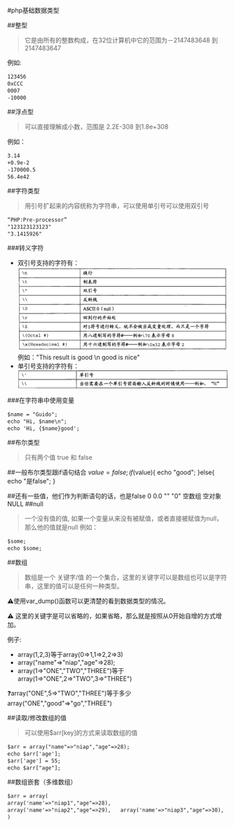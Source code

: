 #php基础数据类型

##整型
>它是由所有的整数构成，在32位计算机中它的范围为－2147483648 到 2147483647

例如:
	
	123456
	0xCCC
	0007
	-10000
##浮点型
>可以直接理解成小数，范围是 2.2E-308 到1.8e+308

例如：
	
	3.14
	+0.9e-2
	-170000.5
	56.4e42
	
##字符类型
>用引号扩起来的内容统称为字符串，可以使用单引号可以使用双引号

	“PHP:Pre-processor”
	"123123123123"
	"3.1415926"

###转义字符
* 双引号支持的字符有：
![双引号](double.png)
例如："This result is good \n good is nice"
* 单引号支持的字符有：
![单引号](single.png)

###在字符串中使用变量

	$name = "Guido";
	echo "Hi, $name\n";
	echo 'Hi, {$name}good';

##布尔类型
>只有两个值 true 和 false

##一般布尔类型跟if语句结合
	$value = false;
	if($value){ 
		echo "good";
	}else{
		echo "是false";
	}

##还有一些值，他们作为判断语句的话，也是false
	0
	0.0
	""
	"0"
	空数组
	空对象
	NULL
##null
>一个没有值的值,
如果一个变量从来没有被赋值，或者直接被赋值为null，那么他的值就是null 
例如：

	$some;
	echo $some;
	
##数组
>数组是一个 关键字/值 的一个集合，这里的关键字可以是数组也可以是字符串，这里的值可以是任何一种类型。

⚠️使用var_dump()函数可以更清楚的看到数据类型的情况。

⚠️ 这里的关键字是可以省略的，如果省略，那么就是按照从0开始自增的方式增加。

例子:

* array(1,2,3)等于array(0=>1,1=>2,2=>3)
* array("name"=>"niap","age"=>28);
* array(1=>"ONE","TWO","THREE")等于array(1=>"ONE",2=>"TWO",3=>"THREE")

❓array("ONE",5=>"TWO","THREE")等于多少
array("ONE","good"=>"go","THREE")

##读取/修改数组的值
>可以使用$arr[key]的方式来读取数组的值

	$arr = array("name"=>"niap","age"=>28);
	echo $arr['age'];
	$arr['age'] = 55;
	echo $arr["age"];
##数组嵌套（多维数组）
	
	$arr = array(
	array('name'=>"niap1","age"=>28),
	array('name'=>"niap2","age"=>29),	array('name'=>"niap3","age"=>30),
	)
